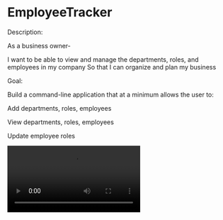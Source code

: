 # EmployeeTracker
Description:

As a business owner- 

I want to be able to view and manage the departments, roles, and employees in my company
So that I can organize and plan my business

Goal:

Build a command-line application that at a minimum allows the user to:


Add departments, roles, employees


View departments, roles, employees


Update employee roles

![Watch the video](https://github.com/sthapa411/EmployeeTracker/blob/master/EmployeeTrackerVideo.mp4)

